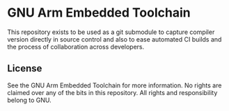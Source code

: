 # GNU Arm Embedded Toolchain

This repository exists to be used as a git submodule to capture compiler version
directly in source control and also to ease automated CI builds and the process 
of collaboration across developers.

## License
See the GNU Arm Embedded Toolchain for more information. No rights are claimed over any of the bits in this repository. All rights and responsibility belong to GNU.
